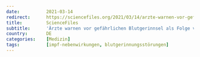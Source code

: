 ```yaml
---
date:          2021-03-14
redirect:      https://sciencefiles.org/2021/03/14/arzte-warnen-vor-gefahrlichen-blugerinnsel-als-folge-von-impfungen-mit-covid-19-impfstoffen/
title:         ScienceFiles
subtitle:      'Ärzte warnen vor gefährlichen Blutgerinnsel als Folge von Impfungen mit COVID-19-Impfstoffen'
country:       DE
categories:    [Medizin]
tags:          [impf-nebenwirkungen, blutgerinnungsstörungen]
---
```

